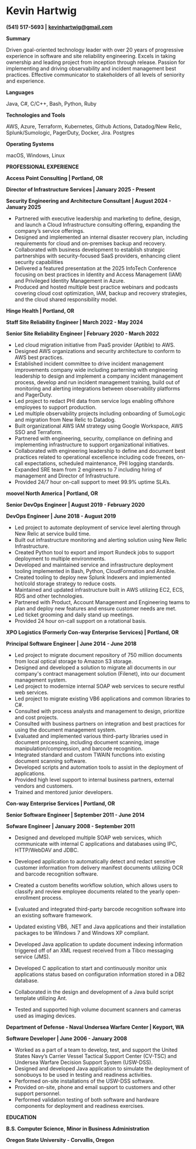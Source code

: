 # **Kevin Hartwig**

**(541) 517-5693 |** [**kevinhartwig@gmail.com**](mailto:kevinhartwig@gmail.com)

**Summary**

Driven goal-oriented technology leader with over 20 years of progressive experience in software and site reliability engineering. Excels in taking ownership and leading project from inception through release. Passion for implementing and driving observability and incident management best practices. Effective communicator to stakeholders of all levels of seniority and experience. 

**Languages**  

Java, C#, C/C++, Bash, Python, Ruby 

**Technologies and Tools**

AWS, Azure, Terraform, Kubernetes, Github Actions, Datadog/New Relic, Splunk/Sumologic, PagerDuty, Docker, Jira. Postgres

**Operating Systems**

macOS, Windows, Linux

**PROFESSIONAL EXPERIENCE**

**Access Point Consulting | Portland, OR**

**Director of Infrastructure Services | January 2025 - Present**

**Security Engineering and Architecture Consultant | August 2024 - January 2025**

- Partnered with executive leadership and marketing to define, design, and launch a Cloud Infrastructure consulting offering, expanding the company’s service offerings.
- Designed and implemented an internal disaster recovery plan, including requirements for cloud and on-premises backup and recovery.
- Collaborated with business development to establish strategic partnerships with security-focused SaaS providers, enhancing client security capabilities
- Delivered a featured presentation at the 2025 InfoTech Conference focusing on best practices in Identity and Access Management (IAM) and Privileged Identity Management in Azure.
- Produced and hosted multiple best practice webinars and podcasts covering cloud cost optimization, IAM, backup and recovery strategies, and the cloud shared responsibility model.

**Hinge Health | Portland, OR** 

**Staff Site Reliability Engineer | March 2022 - May 2024**

**Senior Site Reliability Engineer | February 2020 - March 2022**

- Led cloud migration initiative from PaaS provider (Aptible) to AWS.
- Designed AWS organizations and security architecture to conform to AWS best practices.
- Established incident committee to drive incident management improvements company wide including parterning with engineering leadership to design and implement a company incident management process, develop and run incident management training, build out of monitoring and alerting integrations between observability platforms and PagerDuty.
- Led project to redact PHI data from service logs enabling offshore employees to support production.
- Led multiple observability projects including onboarding of SumoLogic and migration from New Relic to Datadog.
- Built organizational AWS IAM strategy using Google Workspace, AWS SSO and Terraform. 
- Partnered with engineering, security, compliance on defining and implementing infrastructure to support organizational initiatives. 
- Collaborated with engineering leadership to define and document best practices related to operational excellence including code freezes, on-call expectations, scheduled maintenance, PHI logging standards.
- Expanded SRE team from 2 engineers to 7 including hiring of management and Director of Infrastructure.
- Provided 24/7 hour on-call support to meet 99.9% uptime SLA’s.

**moovel North America | Portland, OR** 

**Senior DevOps Engineer | August 2019 - February 2020**

**DevOps Engineer | June 2018 - August 2019**

- Led project to automate deployment of service level alerting through New Relic at service build time. 
- Built out infrastructure monitoring and alerting solution using New Relic Infrastructure.
- Created Python tool to export and import Rundeck jobs to support deployment to multiple environments.
- Developed and maintained service and infrastructure deployment tooling implemented in Bash, Python, CloudFormation and Ansible.
- Created tooling to deploy new Splunk Indexers and implemented hot/cold storage strategy to reduce costs.
- Maintained and updated infrastructure built in AWS utilizing EC2, ECS, RDS and other technologies. 
- Partnered with Product, Account Management and Engineering teams to plan and deploy new features and ensure customer needs are met.
- Led ticket grooming and daily stand up meetings. 
- Provided 24 hour on-call support on a rotational basis.

**XPO Logistics (Formerly Con-way Enterprise Services) | Portland, OR**

**Principal Software Engineer | June 2014 - June 2018**

- Led project to migrate document repository of 750 million documents from local optical storage to Amazon S3 storage. 
- Designed and developed a solution to migrate all documents in our company's contract management solution (Filenet), into our document management system.
- Led project to modernize internal SOAP web services to secure restful web services. 
- Led project to migrate existing VB6 applications and common libraries to C#. 
- Consulted with process analysts and management to design, prioritize and cost projects.
- Consulted with business partners on integration and best practices for using the document management system. 
- Evaluated and implemented various third-party libraries used in document processing, including document scanning, image manipulation/compression, and barcode recognition.
- Integrated standard and custom TWAIN functions into existing document scanning software.
- Developed scripts and automation tools to assist in the deployment of applications.
- Provided high level support to internal business partners, external vendors and customers.
- Trained and mentored junior developers.

**Con-way Enterprise Services | Portland, OR**

**Senior Software Engineer | September 2011 - June 2014**

**Sofware Engineer | January 2008 - September 2011**

- Designed and developed multiple SOAP web services, which communicate with internal C applications and databases using IPC, HTTP/WebDAV and JDBC.
- Developed application to automatically detect and redact sensitive customer information from delivery manifest documents utilizing OCR and barcode recognition software.
- Created a custom benefits workflow solution, which allows users to classify and review employee documents related to the yearly open-enrollment process.
- Evaluated and integrated third-party barcode recognition software into an existing software framework.
- Updated existing VB6, .NET and Java applications and their installation packages to be Windows 7 and Windows XP compliant.

- Developed Java application to update document indexing information triggered off of an XML request received from a Tibco messaging service (JMS).
- Developed C application to start and continuously monitor unix applications status based on configuration information stored in a DB2 database.
- Collaborated in the design and development of a Java build script template utilizing Ant. 
- Tested and supported high volume document scanners and cameras used as imaging devices.

**Department of Defense - Naval Undersea Warfare Center | Keyport, WA**

**Software Developer | June 2006 - January 2008**

- Worked as a part of a team to develop, test, and support the United States Navy’s Carrier Vessel Tactical Support Center (CV-TSC) and Undersea Warfare Decision Support System (USW-DSS).
- Designed and developed Java application to simulate the deployment of sonobuoys to be used in testing and readiness activities.
- Performed on-site installations of the USW-DSS software.
- Provided on-site, phone and email support to customers and other support personnel.
- Performed validation testing of both software and hardware components for deployment and readiness exercises.

**EDUCATION**

**B.S. Computer Science,** **Minor in Business Administration** 

**Oregon State University - Corvallis, Oregon**